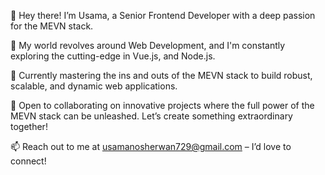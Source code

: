 👋 Hey there! I’m Usama, a Senior Frontend Developer with a deep passion for the MEVN stack.

👀 My world revolves around Web Development, and I'm constantly exploring the cutting-edge in Vue.js, and Node.js.

🌱 Currently mastering the ins and outs of the MEVN stack to build robust, scalable, and dynamic web applications.

💞️ Open to collaborating on innovative projects where the full power of the MEVN stack can be unleashed. Let’s create something extraordinary together!

📫 Reach out to me at usamanosherwan729@gmail.com – I’d love to connect!
